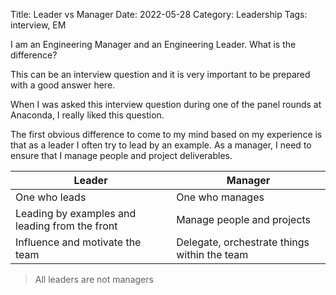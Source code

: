 Title: Leader vs Manager
Date: 2022-05-28
Category: Leadership
Tags: interview, EM

I am an Engineering Manager and an Engineering Leader. What is the difference?

This can be an interview question and it is very important to be prepared with a good answer here.

When I was asked this interview question during one of the panel rounds at Anaconda, I really liked this question.

The first obvious difference to come to my mind based on my experience is that as a leader I often try to lead by an example. As a manager, I need to ensure that I manage people and project deliverables.

|Leader | Manager |
|----- | ----- |
| One who leads | One who manages |
| Leading by examples and leading from the front | Manage people and projects |
| Influence and motivate the team | Delegate, orchestrate things within the team | 

> All leaders are not managers



